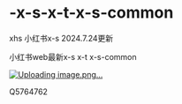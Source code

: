 # -x-s-x-t-x-s-common
xhs  小红书x-s 2024.7.24更新

小红书web最新x-s x-t x-s-common

[![Uploading image.png…]()](https://github.com/cc20141102/-x-s-x-t-x-s-common/blob/main/1.png)

Q5764762
